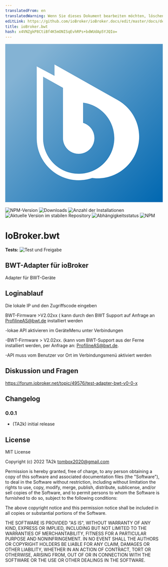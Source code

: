 ```yaml
---
translatedFrom: en
translatedWarning: Wenn Sie dieses Dokument bearbeiten möchten, löschen Sie bitte das Feld "translationsFrom". Andernfalls wird dieses Dokument automatisch erneut übersetzt
editLink: https://github.com/ioBroker/ioBroker.docs/edit/master/docs/de/adapterref/iobroker.bwt/README.md
title: ioBroker.bwt
hash: x4VNZgkP8CtiBf4K5mONISqEvhRPs+bdWUdAp5YJQIo=
---
```

![Logo](../../../en/adapterref/iobroker.bwt/admin/bwt.png)

![NPM-Version](https://img.shields.io/npm/v/iobroker.bwt.svg)
![Downloads](https://img.shields.io/npm/dm/iobroker.bwt.svg)
![Anzahl der Installationen](https://iobroker.live/badges/bwt-installed.svg)
![Aktuelle Version im stabilen Repository](https://iobroker.live/badges/bwt-stable.svg)
![Abhängigkeitsstatus](https://img.shields.io/david/TA2k/iobroker.bwt.svg)
![NPM](https://nodei.co/npm/iobroker.bwt.png?downloads=true)

# IoBroker.bwt
**Tests:** ![Test und Freigabe](https://github.com/TA2k/ioBroker.bwt/workflows/Test%20and%20Release/badge.svg)

## BWT-Adapter für ioBroker
Adapter für BWT-Geräte

## Loginablauf
Die lokale IP und den Zugriffscode eingeben

BWT-Firmware >V2.02xx ( kann durch den BWT Support auf Anfrage an ProfilineAS@bwt.de installiert werden

-lokae API aktivieren im GeräteMenu unter Verbindungen

-BWT-Firmware > V2.02xx. (kann vom BWT-Support aus der Ferne installiert werden, per Anfrage an: ProfilineAS@bwt.de.

-API muss vom Benutzer vor Ort im Verbindungsmenü aktiviert werden

## Diskussion und Fragen
<https://forum.iobroker.net/topic/49576/test-adapter-bwt-v0-0-x>

## Changelog

### 0.0.1

- (TA2k) initial release

## License

MIT License

Copyright (c) 2022 TA2k <tombox2020@gmail.com>

Permission is hereby granted, free of charge, to any person obtaining a copy
of this software and associated documentation files (the "Software"), to deal
in the Software without restriction, including without limitation the rights
to use, copy, modify, merge, publish, distribute, sublicense, and/or sell
copies of the Software, and to permit persons to whom the Software is
furnished to do so, subject to the following conditions:

The above copyright notice and this permission notice shall be included in all
copies or substantial portions of the Software.

THE SOFTWARE IS PROVIDED "AS IS", WITHOUT WARRANTY OF ANY KIND, EXPRESS OR
IMPLIED, INCLUDING BUT NOT LIMITED TO THE WARRANTIES OF MERCHANTABILITY,
FITNESS FOR A PARTICULAR PURPOSE AND NONINFRINGEMENT. IN NO EVENT SHALL THE
AUTHORS OR COPYRIGHT HOLDERS BE LIABLE FOR ANY CLAIM, DAMAGES OR OTHER
LIABILITY, WHETHER IN AN ACTION OF CONTRACT, TORT OR OTHERWISE, ARISING FROM,
OUT OF OR IN CONNECTION WITH THE SOFTWARE OR THE USE OR OTHER DEALINGS IN THE
SOFTWARE.